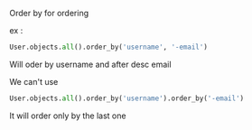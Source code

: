 Order by for ordering

ex :
``` python 
User.objects.all().order_by('username', '-email')
```

Will oder by username and after desc email

We can't use 
``` python
User.objects.all().order_by('username').order_by('-email')
```

It will order only by the last one 
